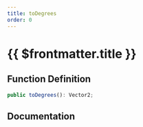 ```yaml
---
title: toDegrees
order: 0
---
```


# {{ $frontmatter.title }}

## Function Definition

```ts
public toDegrees(): Vector2;
```

## Documentation

<!--@include: ./parts/toDegrees.md-->
